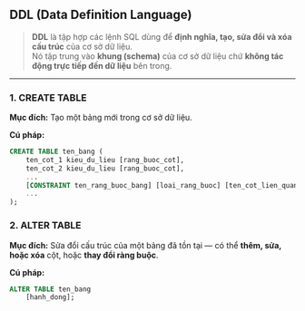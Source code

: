 ## DDL (Data Definition Language)
> **DDL** là tập hợp các lệnh SQL dùng để **định nghĩa, tạo, sửa đổi và xóa cấu trúc** của cơ sở dữ liệu.  
> Nó tập trung vào **khung (schema)** của cơ sở dữ liệu chứ **không tác động trực tiếp đến dữ liệu** bên trong.

---

### 1. CREATE TABLE
**Mục đích:** Tạo một bảng mới trong cơ sở dữ liệu.  

**Cú pháp:**
```sql
CREATE TABLE ten_bang (
    ten_cot_1 kieu_du_lieu [rang_buoc_cot],
    ten_cot_2 kieu_du_lieu [rang_buoc_cot],
    ...
    [CONSTRAINT ten_rang_buoc_bang] [loai_rang_buoc] [ten_cot_lien_quan],
    ...
);

```

### 2. ALTER TABLE
**Mục đích:** Sửa đổi cấu trúc của một bảng đã tồn tại — có thể **thêm, sửa, hoặc xóa** cột, hoặc **thay đổi ràng buộc**.  

**Cú pháp:**
```sql
ALTER TABLE ten_bang
    [hanh_dong];





